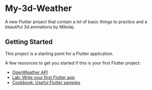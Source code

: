 # My-3d-Weather

A new Flutter project that contain a lot of basic things to practice and a beautiful 3d animations by Mikolaj.

## Getting Started

This project is a starting point for a Flutter application.

A few resources to get you started if this is your first Flutter project:

- [OpenWeather API](https://openweathermap.org/)
- [Lab: Write your first Flutter app](https://flutter.dev/docs/get-started/codelab)
- [Cookbook: Useful Flutter samples](https://flutter.dev/docs/cookbook)
